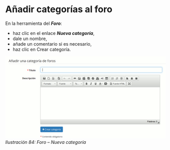 # Añadir categorías al foro

En la herramienta del _**Foro**_:

* haz clic en el enlace _**Nueva categoría**_,
* dale un nombre,
* añade un comentario si es necesario,
* haz clic en Crear categoría.

![](../../.gitbook/assets/graficos50%20%286%29.png)_Ilustración 84: Foro – Nueva categoría_

